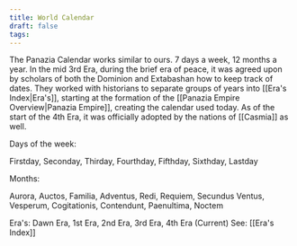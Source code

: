 ```yaml
---
title: World Calendar
draft: false
tags:
---
```

The Panazia Calendar works similar to ours. 7 days a week, 12 months a year. In the mid 3rd Era, during the brief era of peace, it was agreed upon by scholars of both the Dominion and Extabashan how to keep track of dates. They worked with historians to separate groups of years into [[Era's Index|Era's]], starting at the formation of the [[Panazia Empire Overview|Panazia Empire]], creating the calendar used today. As of the start of the 4th Era, it was officially adopted by the nations of [[Casmia]] as well.

Days of the week:

Firstday, Seconday, Thirday, Fourthday, Fifthday, Sixthday, Lastday

Months:

Aurora, Auctos, Familia, Adventus, Redi, Requiem, Secundus Ventus, Vesperum, Cogitationis, Contendunt, Paenultima, Noctem

Era's:
Dawn Era, 1st Era, 2nd Era, 3rd Era, 4th Era (Current)
See: [[Era's Index]] 